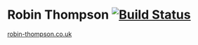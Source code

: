 # Robin Thompson [![Build Status](https://travis-ci.org/jakestockwin-co-uk/robin-thompson.svg?branch=master)](https://travis-ci.org/jakestockwin-co-uk/robin-thompson)
[robin-thompson.co.uk](robin-thompson.co.uk)
